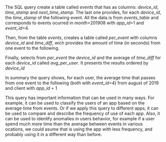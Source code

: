 The SQL query create a table called _events_ that has as columns: _device_id_, _time_stamp_ and _next_time_stamp_. The last one provides,
for each _device_id_, the _time_stamp_ of the following event. All the data is from _events_table_ and corresponds to events ocurred in _month_=201908
with _app_id_=1 and _event_id_=4.

Then, from the table _events_, creates a table called _per_event_ with columns _device_id_ and _time_diff_, wich provides the amount of time (in seconds) from one event
to the following.

Finally, selects from _per_event_ the _device_id_ and the average of _time_diff_ for each _device_id_ called _avg_per_user_. It presents the results ordered by _device_id_

In summary the query shows, for each user, the average time that passes from one event to the following (both with _event_id_=4) from august of 2019 and client with _app_id_ = 1

This query has important information that can be used in many ways. For example, it can be used to classify the users of an app based on the average time from events. Or if
we apply this query to different apps, it can be used to compare and describe the frequency of use of each app.
Also, it can be used to identify anomalies in users behavior, for example if a user spend much more time than the average between events in various ocations, we could asume that is using the app with less frequency, and probably using it in a different way than before.

